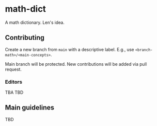 # math-dict

A math dictionary. Len's idea.

## Contributing

Create a new branch from `main` with a descriptive label.
E.g., use `<branch-math>/<main-concepts>`.

Main branch will be protected.
New contributions will be added via pull request.

### Editors
TBA TBD

## Main guidelines
TBD
